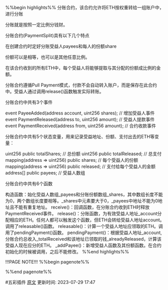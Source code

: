 %%begin highlights%%
分账合约，该合约允许将ETH按权重转给一组账户中，进行分账

分账就是按照一定比例分钱财。

分账合约(PaymentSplit)具有以下几个特点

在创建合约时定好分账受益人payees和每人的份额share

份额可以是相等，也可以是其他任意比例。

在该合约收到的所有ETH中，每个受益人将能够提取与其分配的份额成比例的金额。

分账合约遵循Pull Payment模式，付款不会自动转入账户，而是保存在此合约中。受益人通过调用release()函数触发实际转账。

分账合约中共有3个事件

event PayeeAdded(address account, uint256 shares); // 增加受益人事件
event PaymentReleased(address to, uint256 amount); // 受益人提款事件
event PaymentReceived(address from, uint256 amount); // 合约收款事件

分账合约中共有5个状态变量，用来记录受益地址、份额、支付出去的ETH等变量：

uint256 public totalShares; // 总份额
uint256 public totalReleased; // 总支付
mapping(address => uint256) public shares; // 每个受益人的份额
mapping(address => uint256) public released; // 支付给每个受益人的金额
address[] public payees; // 受益人数组

分账合约中共有6个函数

构造函数：始化受益人数组_payees和分账份额数组_shares，其中数组长度不能为0，两个数组长度要相等。_shares中元素要大于0，_payees中地址不能为0地址且不能有重复地址。
receive()：回调函数，在分账合约收到ETH时释放PaymentReceived事件。
release()：分账函数，为有效受益人地址_account分配相应的ETH。任何人都可以触发这个函数，但ETH会转给受益人地址account。调用了releasable()函数。
releasable()：计算一个受益人地址应领取的ETH。调用了pendingPayment()函数。
pendingPayment()：根据受益人地址_account, 分账合约总收入_totalReceived和该地址已领取的钱_alreadyReleased，计算该受益人现在应分的ETH。
_addPayee()：新增受益人函数及其份额函数。在合约初始化的时候被调用，之后不能修改。
%%end highlights%%

!!!PAGE NOTE!!!
%%begin pagenote%%

%%end pagenote%%

 #五彩插件 [原文](https://www.wtf.academy/solidity-application/PaymentSplit/)
更新时间: 2023-07-29 17:47